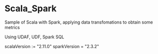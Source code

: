 # Scala_Spark

Sample of Scala with Spark, applying data transfomations to obtain some metrics


Using UDAF, UDF, Spark SQL

scalaVersion := "2.11.0"
sparkVersion = "2.3.2"
